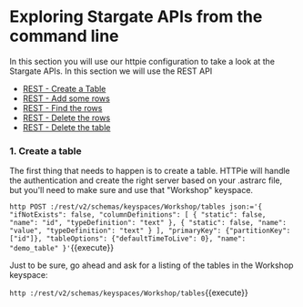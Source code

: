 # Exploring Stargate APIs from the command line

In this section you will use our httpie configuration to take a look at the Stargate APIs.  In this section we will use the REST API

* [REST - Create a Table](#1.-create-a-table)
* [REST - Add some rows](#2.-add-some-rows)
* [REST - Find the rows](#3.-find-the-rows)
* [REST - Delete the rows](#4.-delete-the-rows)
* [REST - Delete the table](#5.-delete-the-table)

### 1. Create a table

The first thing that needs to happen is to create a table.  HTTPie will handle the authentication and create the right server based on your .astrarc file, but you'll need to make sure and use that "Workshop" keyspace.

`http POST :/rest/v2/schemas/keyspaces/Workshop/tables json:='{
    "ifNotExists": false,
    "columnDefinitions": [
        {
            "static": false,
            "name": "id",
            "typeDefinition": "text"
        },
        {
            "static": false,
            "name": "value",
            "typeDefinition": "text"
        }
    ],
    "primaryKey": {"partitionKey": ["id"]},
    "tableOptions": {"defaultTimeToLive": 0},
    "name": "demo_table"
}'`{{execute}}

Just to be sure, go ahead and ask for a listing of the tables in the Workshop keyspace:

`http :/rest/v2/schemas/keyspaces/Workshop/tables`{{execute}}

